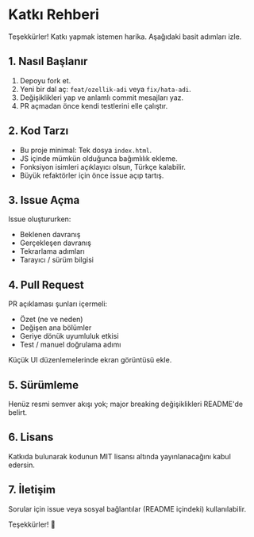 # Katkı Rehberi
Teşekkürler! Katkı yapmak istemen harika. Aşağıdaki basit adımları izle.

## 1. Nasıl Başlanır
1. Depoyu fork et.
2. Yeni bir dal aç: `feat/ozellik-adi` veya `fix/hata-adi`.
3. Değişiklikleri yap ve anlamlı commit mesajları yaz.
4. PR açmadan önce kendi testlerini elle çalıştır.

## 2. Kod Tarzı
- Bu proje minimal: Tek dosya `index.html`.
- JS içinde mümkün olduğunca bağımlılık ekleme.
- Fonksiyon isimleri açıklayıcı olsun, Türkçe kalabilir.
- Büyük refaktörler için önce issue açıp tartış.

## 3. Issue Açma
Issue oluştururken:
- Beklenen davranış
- Gerçekleşen davranış
- Tekrarlama adımları
- Tarayıcı / sürüm bilgisi

## 4. Pull Request
PR açıklaması şunları içermeli:
- Özet (ne ve neden)
- Değişen ana bölümler
- Geriye dönük uyumluluk etkisi
- Test / manuel doğrulama adımı

Küçük UI düzenlemelerinde ekran görüntüsü ekle.

## 5. Sürümleme
Henüz resmi semver akışı yok; major breaking değişiklikleri README'de belirt.

## 6. Lisans
Katkıda bulunarak kodunun MIT lisansı altında yayınlanacağını kabul edersin.

## 7. İletişim
Sorular için issue veya sosyal bağlantılar (README içindeki) kullanılabilir.

Teşekkürler! 🚀
